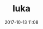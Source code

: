 ---
title: luka
name: Luka
date: 2017-10-13 11:08

objective: Approfondir mes connaissances en Python et découvrir Django.
short_description: Je suis un passionné d'informatique, et d'open-source.

template: students
description:
    Je m'appelle Luka, j'ai 20 ans. Je suis passionné par l'informatique depuis
    que je suis petit. J'ai étudié à Epitech pendant 2 ans. Aujourd'hui, je
    suis DevOps à Toulouse, et je suis content de suivre cette formation
    en parallèle à mon travail :)

image: luka.jpg
public: True
projects:
  - title: Présentez-vous !
    description: Une présentation de moi-même et un lien vers mon LinkedIn.
    image: luka/projet_1.png
    link: https://www.linkedin.com/in/luka-peschke-886b18119/
    finished: true
  - title: Intégrez la communauté !
    description: Modifier un projet Open Source pour comprendre le fonctionnement de Git, de Github et des pull requests.
    image: luka/projet_2.png
    link: https://github.com/lukapeschke/alumnis
    finished: true
---